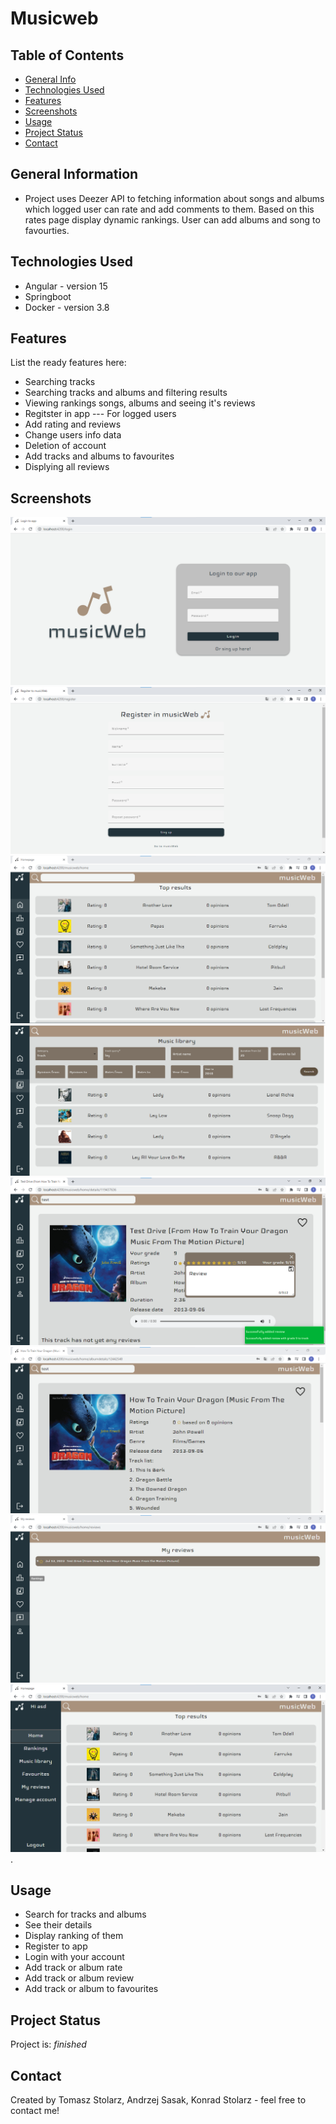 # Musicweb

## Table of Contents
* [General Info](#general-information)
* [Technologies Used](#technologies-used)
* [Features](#features)
* [Screenshots](#screenshots)
* [Usage](#usage)
* [Project Status](#project-status)
* [Contact](#contact)



## General Information
- Project uses Deezer API to fetching information about songs and albums which logged user can rate and add comments to them. Based on this rates page display dynamic rankings. User can add albums and song to favourties.


## Technologies Used
- Angular - version 15
- Springboot
- Docker - version 3.8


## Features
List the ready features here:
- Searching tracks
- Searching tracks and albums and filtering results
- Viewing rankings songs, albums and seeing it's reviews
- Regitster in app
--- For logged users
- Add rating and reviews
- Change users info data
- Deletion of account
- Add tracks and albums to favourites
- Displying all reviews


## Screenshots
![Login page](./img/login.png)
![Register page](./img/register.png)
![Homepage](./img/homepage.png)
![Search](./img/search.png)
![Track detail page](./img/trackdetails.png)
![Album detail page](./img/albumdetails.png)
![Reviews page](./img/reviews.png)
![Sidenav opened](./img/sidenav.png)
.


## Usage
- Search for tracks and albums
- See their details
- Display ranking of them
- Register to app
- Login with your account
- Add track or album rate
- Add track or album review 
- Add track or album  to favourites


## Project Status
Project is: _finished_ 


## Contact
Created by Tomasz Stolarz, Andrzej Sasak, Konrad Stolarz - feel free to contact me!



